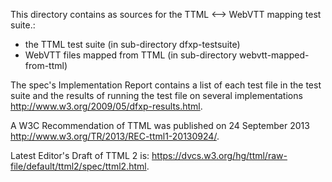 This directory contains as sources for the TTML <--> WebVTT mapping test suite.:
* the TTML test suite (in sub-directory dfxp-testsuite) 
* WebVTT files mapped from TTML (in sub-directory webvtt-mapped-from-ttml)

The spec's Implementation Report contains a list of each test file in the test suite and the results of running the test file on several implementations <http://www.w3.org/2009/05/dfxp-results.html>.

A W3C Recommendation of TTML was published on 24 September 2013 <http://www.w3.org/TR/2013/REC-ttml1-20130924/>.

Latest Editor's Draft of TTML 2 is: <https://dvcs.w3.org/hg/ttml/raw-file/default/ttml2/spec/ttml2.html>.

